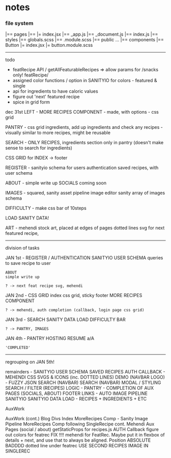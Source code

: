# notes

### file system
|== pages
    |== <name>
        |= index.jsx
    |== _app.js
    |== _document.js
    |== index.js
|== styles
    |== globals.scss
    |== <name>.module.scss
|== public
    ...
|== components
    |== Button
        |= index.jsx
        |= button.module.scss

---
todo 

- featRecipe API / getAllFeaturableRecipes => allow params for /snacks only! featRecipe/
- assigned color functions / option in SANITYIO for colors - featured & single 
- api for ingredients to have caloric values
- figure out 'next' featured recipe
- spice in grid form 

dec 31st LEFT - 
MORE RECIPES COMPONENT
    - made, with options 
    - css grid

PANTRY
    - css grid ingredients, add up ingredients and check any recipes
    - visually similar to more recipes, might be reusable

SEARCH 
    - ONLY RECIPES, ingredients section only in pantry (doesn't make sense to search for ingredients)

CSS GRID for INDEX -> footer

REGISTER -
    sanityio schema for users
    authentication
    saved recipes, with user schema

ABOUT - 
    simple write up
    SOCIALS coming soon

IMAGES - 
    squared, sanity asset pipeline image editor
    sanity array of images schema

DIFFICULTY - 
    make css bar of 10steps

LOAD SANITY DATA! 

ART -
    mehendi stock art, placed at edges of pages
    dotted lines
    svg for next featured recipe, 

--- 

division of tasks

JAN 1st - 
    REGISTER / AUTHENTICATION
    SANITYIO USER SCHEMA
    queries to save recipe to user

    ABOUT
    simple write up

    ? -> next feat recipe svg, mehendi
JAN 2nd -
    CSS GRID
    index css grid, sticky footer
    MORE RECIPES COMPONENT

    ? -> mehendi, auth completion (callback, login page css grid)
JAN 3rd -
    SEARCH
    SANITY DATA LOAD 
    DIFFICULTY BAR 

    ? -> PANTRY, IMAGES
JAN 4th -
    PANTRY
    HOSTING
    RESUME 
    a/A

    'COMPLETED'

--- 

regrouping on JAN 5th! 

remainders - 
    SANITYIO USER SCHEMA 
    SAVED RECIPES 
    AUTH CALLBACK
        - 
    MEHENDI CSS 
    SVGS & ICONS (inc. DOTTED LINES)
    DEMO (NAVBAR LOGO)
        - 
    FUZZY JSON SEARCH (NAVBAR) 
    SEARCH (NAVBAR) MODAL / STYLING 
    SEARCH / FILTER (RECIPES) LOGIC
        - 
    PANTRY
        - 
    COMPLETION OF AUX PAGES (SOCIALS, ABOUT)
    FOOTER LINKS
        -
    AUTO IMAGE PIPELINE SANITYIO
    SANITYIO DATA LOAD - RECIPES + INGREDIENTS + ETC


AuxWork
    <!-- Mehendi -->
    <!-- SVG & ICONS  -->
    <!-- Demo Logo -->
    <!-- Footer Links -->
    <!-- Login page sizing + footer fixes -->

AuxWork (cont.)
    Blog Divs
    Index MoreRecipes Comp
    -
    Sanity Image Pipeline
    MoreRecipes Comp following SingleRecipe
    cont. Mehendi
    Aux Pages (social / about)
    getStaticProps for recipes.js
    AUTH Callback
    figure out colors for featrec
    FIX !!!! mehendi for FeatRec. Maybe put it in flexbox of details + next, and use that to always be aligned. Position ABSOLUTE BADDDD
    dotted line under featrec
    USE SECOND RECIPES IMAGE IN SINGLEREC
    